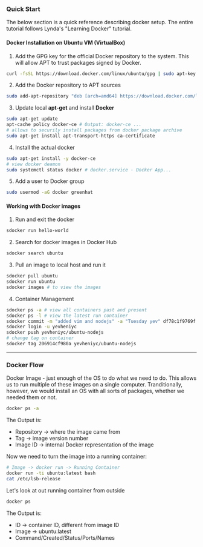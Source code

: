 ### Quick Start
The below section is a quick reference describing docker setup. The entire tutorial follows Lynda's "Learning Docker" tutorial.

#### Docker Installation on Ubuntu VM (VirtualBox)

1. Add the GPG key for the official Docker repository to the system. This will allow APT to trust packages signed by Docker.

```bash
curl -fsSL https://download.docker.com/linux/ubuntu/gpg | sudo apt-key add -
```

2. Add the Docker repository to APT sources

```bash
sudo add-apt-repository "deb [arch=amd64] https://download.docker.com/linux/ubuntu $(lsb_release -cs) stable"
```

3. Update local **apt-get** and install **Docker**

```bash
sudo apt-get update
apt-cache policy docker-ce # Output: docker-ce ...
# allows to securily install packages from docker package archive
sudo apt-get install apt-transport-https ca-certificate
```

4. Install the actual docker

```bash
sudo apt-get install -y docker-ce
# view docker deamon
sudo systemctl status docker # docker.service - Docker App...
```

5. Add a user to Docker group

```bash
sudo usermod -aG docker greenhat
``` 

#### Working with Docker images
1. Run and exit the docker

```bash
sdocker run hello-world
```

2. Search for docker images in Docker Hub

```bash
sdocker search ubuntu
```

3. Pull an image to local host and run it

```bash
sdocker pull ubuntu
sdocker run ubuntu
sdocker images # to view the images
```

4. Container Management

```bash
sdocker ps -a # view all containers past and present
sdocker ps -l # view the latest run container
sdocker commit -m "added vim and nodejs" -a "Tuesday yev" df78c1f9769f finid/ubuntu-nodejs
sdocker login -u yevheniyc
sdocker push yevheniyc/ubuntu-nodejs
# change tag on container
sdocker tag 206914cf980a yevheniyc/ubuntu-nodejs
```

---

### Docker Flow

Docker Image - just enough of the OS to do what we need to do. This allows us to run multiple of these images on a single computer. Tranditionally, however, we would install an OS with all sorts of packages, whether we needed them or not. 

```bash
docker ps -a
```

The Output is:

- Repository -> where the image came from
- Tag -> image version number
- Image ID -> internal Docker representation of the image

Now we need to turn the image into a running container:

```bash
# Image -> docker run -> Running Container
docker run -ti ubuntu:latest bash
cat /etc/lsb-release
```

Let's look at out running container from outside

```bash
docker ps
```

The Output is:

- ID -> container ID, different from image ID
- Image -> ubuntu:latest
- Command/Created/Status/Ports/Names



